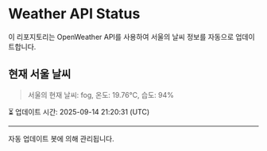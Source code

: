 
# Weather API Status

이 리포지토리는 OpenWeather API를 사용하여 서울의 날씨 정보를 자동으로 업데이트합니다.

## 현재 서울 날씨
> 서울의 현재 날씨: fog, 온도: 19.76°C, 습도: 94%

⏳ 업데이트 시간: 2025-09-14 21:20:31 (UTC)

---
자동 업데이트 봇에 의해 관리됩니다.
